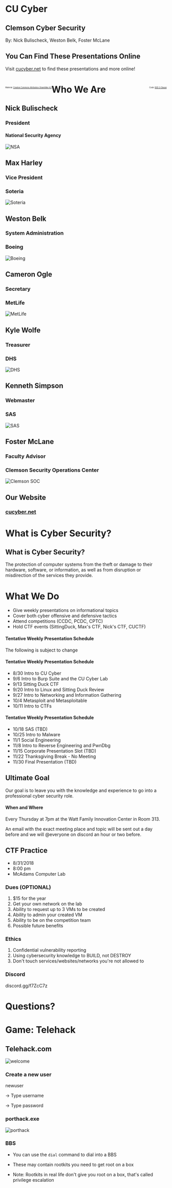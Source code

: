 # CU Cyber
## Clemson Cyber Security

By: Nick Bulischeck, Weston Belk, Foster McLane


## You Can Find These Presentations Online

Visit [cucyber.net](https://cucyber.net/) to find these presentations and more online!

<span style="padding-top: 6em; font-size: 0.4em; float: left;">Material: <a href="https://tldrlegal.com/license/creative-commons-attribution-sharealike-4.0-international-(cc-by-sa-4.0)">Creative Commons Attribution-ShareAlike 4.0</a></span><span style="padding-top: 6em; font-size: 0.4em; float: right;">Code: <a href="https://tldrlegal.com/license/bsd-2-clause-license-(freebsd)">BSD 2-Clause</a></span>



# Who We Are


## Nick Bulischeck
### President


#### National Security Agency

![NSA](nsa.png)


## Max Harley
### Vice President


### Soteria

![Soteria](soteria.png)


## Weston Belk
### System Administration


### Boeing

![Boeing](boeing.png)


## Cameron Ogle
### Secretary


### MetLife

![MetLife](metlife.jpg)


## Kyle Wolfe
### Treasurer


### DHS

![DHS](dhs.png)


## Kenneth Simpson
### Webmaster


### SAS

![SAS](sas.png)


## Foster McLane
### Faculty Advisor


### Clemson Security Operations Center

![Clemson SOC](clemson-soc.png)


## Our Website
### [cucyber.net](https://cucyber.net)



# What is Cyber Security?


## What is Cyber Security?

The protection of computer systems from the theft or damage to their hardware, software, or information, as well as from disruption or misdirection of the services they provide.



# What We Do

* Give weekly presentations on informational topics
* Cover both cyber offensive and defensive tactics
* Attend competitions (CCDC, PCDC, CPTC)
* Hold CTF events (SittingDuck, Max's CTF, Nick's CTF, CUCTF)


#### Tentative Weekly Presentation Schedule

The following is subject to change


#### Tentative Weekly Presentation Schedule

* 8/30  Intro to CU Cyber
* 9/6   Intro to Burp Suite and the CU Cyber Lab
* 9/13  Sitting Duck CTF
* 9/20  Intro to Linux and Sitting Duck Review
* 9/27  Intro to Networking and Information Gathering
* 10/4  Metasploit and Metasploitable
* 10/11 Intro to CTFs


#### Tentative Weekly Presentation Schedule

* 10/18 SAS (TBD)
* 10/25 Intro to Malware
* 11/1  Social Engineering
* 11/8  Intro to Reverse Engineering and PwnDbg
* 11/15 Corporate Presentation Slot (TBD)
* 11/22 Thanksgiving Break - No Meeting
* 11/30 Final Presentation (TBD)


## Ultimate Goal

Our goal is to leave you with the knowledge and experience to go into a professional cyber security role.



#### When and Where

Every Thursday at 7pm at the Watt Family Innovation Center in Room 313.

An email with the exact meeting place and topic will be sent out a day before and we will @everyone on discord an hour or two before.


## CTF Practice

* 8/31/2018
* 8:00 pm
* McAdams Computer Lab


### Dues (OPTIONAL)

1. $15 for the year
2. Get your own network on the lab
3. Ability to request up to 3 VMs to be created
4. Ability to admin your created VM
5. Ability to be on the competition team
6. Possible future benefits



### Ethics

1. Confidential vulnerability reporting
2. Using cybersecurity knowledge to BUILD, not DESTROY
3. Don't touch services/websites/networks you're not allowed to


### Discord

discord.gg/f7ZcC7z


# Questions?



# Game: Telehack


## Telehack.com

![welcome](telehackintro.png)


### Create a new user

newuser

-> Type username

-> Type password


### porthack.exe

![porthack](porthack.png)


### BBS

* You can use the `dial` command to dial into a BBS

* These may contain rootkits you need to get root on a box

* Note: Rootkits in real life don't give you root on a box, that's called privilege escalation
